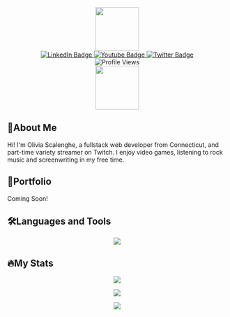 
<!-- HEADER -->
<div id="header" align="center">
<!--  gif  -->
  <img src="https://media.giphy.com/media/IauL6LvGNlT3ffhcqq/giphy.gif" width="100"/>
<!--  badges  -->
  <div id="badges">
  <a href="https://www.linkedin.com/in/oscalenghe/">
    <img src="https://img.shields.io/badge/LinkedIn-blue?style=for-the-badge&logo=linkedin&logoColor=white" alt="LinkedIn Badge"/>
  </a>
  <a href="https://www.twitch.tv/blizzera">
    <img src="https://img.shields.io/badge/Twitch-purple?style=for-the-badge&logo=twitch&logoColor=white" alt="Youtube Badge"/>
  </a>
 <a href="https://twitter.com/oawxs">
    <img src="https://img.shields.io/badge/Twitter-blue?style=for-the-badge&logo=twitter&logoColor=white" alt="Twitter Badge"/>
  </a>
</div>

<div>
  <img src="https://komarev.com/ghpvc/?username=oscalenghe&style=flat-square&color=blue" alt="Profile Views">
</div>
<!--  view counter  -->
  <div>
      <img src="https://media.giphy.com/media/ZOkURrKi3HG5VbeoBf/giphy.gif" width="100"/>
 </div>
  </div>

<!-- About me  -->
## 👋About Me
Hi! I'm Olivia Scalenghe, a fullstack web developer from Connecticut, and part-time variety streamer on Twitch. I enjoy video games, listening to rock music and screenwriting in my free time. 
    
## 📂Portfolio
 Coming Soon!
  <!-- Languages and Tools  -->
## 🛠️Languages and Tools
<p align="center">
  <a href="https://skillicons.dev">
    <img src="https://skillicons.dev/icons?i=js,html,css,bootstrap,express,git,graphql,heroku,jest,jquery,materialui,mongodb,mysql,nodejs,php,react,sass,sequelize,tailwind,unreal&perline=5" />
  </a>
</p>

## 🔥My Stats
<p align="center">
  <a href="https://github.com/anuraghazra/github-readme-stats">
    <img src="https://github-readme-stats.vercel.app/api/top-langs/?username=oscalenghe&layout=compact&theme=vision-friendly-dark" />
  </a>
</p>

<p align="center">
  <a href="https://git.io/streak-stats">
    <img src="http://github-readme-streak-stats.herokuapp.com?user=oscalenghe&theme=dark" />
  </a>
</p>

<p align="center">
  <a href="https://github.com/anuraghazra/github-readme-stats">
    <img src="https://github-readme-stats.vercel.app/api?username=oscalenghe&theme=gotham" />
  </a>
</p>


